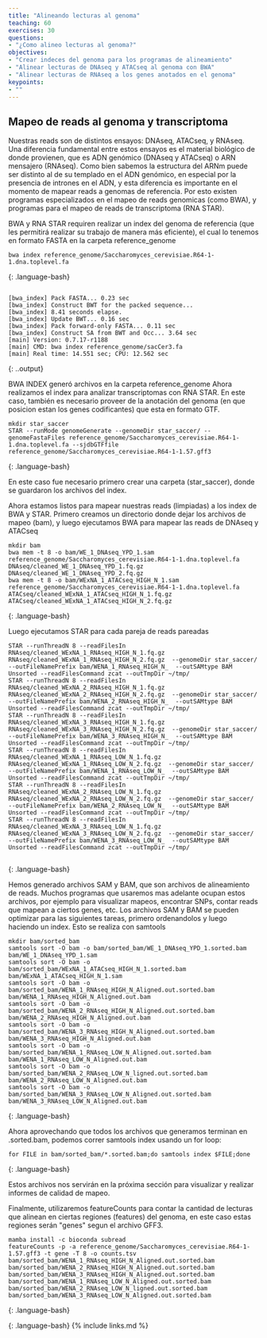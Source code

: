 ```yaml
---
title: "Alineando lecturas al genoma"
teaching: 60
exercises: 30
questions:
- "¿Como alineo lecturas al genoma?"
objectives:
- "Crear indeces del genoma para los programas de alineamiento"
- "Alinear lecturas de DNAseq y ATACseq al genoma con BWA"
- "Alinear lecturas de RNAseq a los genes anotados en el genoma"
keypoints:
- ""
---
```


## Mapeo de reads al genoma y transcriptoma

Nuestras reads son de distintos ensayos: DNAseq, ATACseq, y RNAseq. Una diferencia fundamental entre estos ensayos es el material biológico de donde provienen, que es ADN genómico (DNAseq y ATACseq) o ARN mensajero (RNAseq). Como bien sabemos la estructura del ARNm puede ser distinto al de su templado en el ADN genómico, en especial por la presencia de intrones en el ADN, y esta diferencia es importante en el momento de mapear reads a genomas de referencia. Por esto existen programas especializados en el mapeo de reads genomicas (como BWA), y programas para el mapeo de reads de transcriptoma (RNA STAR).

BWA y RNA STAR requiren realizar un index del genoma de referencia (que les permitirá realizar su trabajo de manera más eficiente), el cual lo tenemos en formato FASTA en la carpeta reference_genome


~~~
bwa index reference_genome/Saccharomyces_cerevisiae.R64-1-1.dna.toplevel.fa
~~~
{: .language-bash}


~~~

[bwa_index] Pack FASTA... 0.23 sec
[bwa_index] Construct BWT for the packed sequence...
[bwa_index] 8.41 seconds elapse.
[bwa_index] Update BWT... 0.16 sec
[bwa_index] Pack forward-only FASTA... 0.11 sec
[bwa_index] Construct SA from BWT and Occ... 3.64 sec
[main] Version: 0.7.17-r1188
[main] CMD: bwa index reference_genome/sacCer3.fa
[main] Real time: 14.551 sec; CPU: 12.562 sec
~~~
{: ..output}

BWA INDEX generó archivos en la carpeta reference_genome
Ahora realizamos el index para analizar transcriptomas con RNA STAR. En este caso, también es necesario proveer de la anotación del genoma (en que posicion estan los genes codificantes) que esta en formato GTF.



~~~
mkdir star_saccer
STAR --runMode genomeGenerate --genomeDir star_saccer/ --genomeFastaFiles reference_genome/Saccharomyces_cerevisiae.R64-1-1.dna.toplevel.fa --sjdbGTFfile reference_genome/Saccharomyces_cerevisiae.R64-1-1.57.gff3
~~~
{: .language-bash}

En este caso fue necesario primero crear una carpeta (star_saccer), donde se guardaron los archivos del index.

Ahora estamos listos para mapear nuestras reads (limpiadas) a los index de BWA y STAR.
Primero creamos un directorio donde dejar los archivos de mapeo (bam), y luego ejecutamos BWA para mapear las reads de DNAseq y ATACseq

~~~
mkdir bam
bwa mem -t 8 -o bam/WE_1_DNAseq_YPD_1.sam reference_genome/Saccharomyces_cerevisiae.R64-1-1.dna.toplevel.fa DNAseq/cleaned_WE_1_DNAseq_YPD_1.fq.gz DNAseq/cleaned_WE_1_DNAseq_YPD_2.fq.gz
bwa mem -t 8 -o bam/WExNA_1_ATACseq_HIGH_N_1.sam reference_genome/Saccharomyces_cerevisiae.R64-1-1.dna.toplevel.fa ATACseq/cleaned_WExNA_1_ATACseq_HIGH_N_1.fq.gz ATACseq/cleaned_WExNA_1_ATACseq_HIGH_N_2.fq.gz
~~~
{: .language-bash}

Luego ejecutamos STAR para cada pareja de reads pareadas 
~~~
STAR --runThreadN 8 --readFilesIn RNAseq/cleaned_WExNA_1_RNAseq_HIGH_N_1.fq.gz RNAseq/cleaned_WExNA_1_RNAseq_HIGH_N_2.fq.gz  --genomeDir star_saccer/ --outFileNamePrefix bam/WENA_1_RNAseq_HIGH_N_  --outSAMtype BAM Unsorted --readFilesCommand zcat --outTmpDir ~/tmp/
STAR --runThreadN 8 --readFilesIn RNAseq/cleaned_WExNA_2_RNAseq_HIGH_N_1.fq.gz RNAseq/cleaned_WExNA_2_RNAseq_HIGH_N_2.fq.gz  --genomeDir star_saccer/ --outFileNamePrefix bam/WENA_2_RNAseq_HIGH_N_  --outSAMtype BAM Unsorted --readFilesCommand zcat --outTmpDir ~/tmp/
STAR --runThreadN 8 --readFilesIn RNAseq/cleaned_WExNA_3_RNAseq_HIGH_N_1.fq.gz RNAseq/cleaned_WExNA_3_RNAseq_HIGH_N_2.fq.gz  --genomeDir star_saccer/ --outFileNamePrefix bam/WENA_3_RNAseq_HIGH_N_  --outSAMtype BAM Unsorted --readFilesCommand zcat --outTmpDir ~/tmp/
STAR --runThreadN 8 --readFilesIn RNAseq/cleaned_WExNA_1_RNAseq_LOW_N_1.fq.gz RNAseq/cleaned_WExNA_1_RNAseq_LOW_N_2.fq.gz  --genomeDir star_saccer/ --outFileNamePrefix bam/WENA_1_RNAseq_LOW_N_  --outSAMtype BAM Unsorted --readFilesCommand zcat --outTmpDir ~/tmp/
STAR --runThreadN 8 --readFilesIn RNAseq/cleaned_WExNA_2_RNAseq_LOW_N_1.fq.gz RNAseq/cleaned_WExNA_2_RNAseq_LOW_N_2.fq.gz  --genomeDir star_saccer/ --outFileNamePrefix bam/WENA_2_RNAseq_LOW_N_  --outSAMtype BAM Unsorted --readFilesCommand zcat --outTmpDir ~/tmp/
STAR --runThreadN 8 --readFilesIn RNAseq/cleaned_WExNA_3_RNAseq_LOW_N_1.fq.gz RNAseq/cleaned_WExNA_3_RNAseq_LOW_N_2.fq.gz  --genomeDir star_saccer/ --outFileNamePrefix bam/WENA_3_RNAseq_LOW_N_  --outSAMtype BAM Unsorted --readFilesCommand zcat --outTmpDir ~/tmp/


~~~
{: .language-bash}

Hemos generado archivos SAM y BAM, que son archivos de alineamiento de reads. Muchos programas que usaremos mas adelante ocupan estos archivos, por ejemplo para visualizar mapeos, encontrar SNPs, contar reads que mapean a ciertos genes, etc.
Los archivos SAM y BAM se pueden optimizar para las siguientes tareas, primero ordenandolos y luego haciendo un index. Esto se realiza con samtools
~~~
mkdir bam/sorted_bam
samtools sort -O bam -o bam/sorted_bam/WE_1_DNAseq_YPD_1.sorted.bam bam/WE_1_DNAseq_YPD_1.sam
samtools sort -O bam -o bam/sorted_bam/WExNA_1_ATACseq_HIGH_N_1.sorted.bam bam/WExNA_1_ATACseq_HIGH_N_1.sam
samtools sort -O bam -o bam/sorted_bam/WENA_1_RNAseq_HIGH_N_Aligned.out.sorted.bam bam/WENA_1_RNAseq_HIGH_N_Aligned.out.bam
samtools sort -O bam -o bam/sorted_bam/WENA_2_RNAseq_HIGH_N_Aligned.out.sorted.bam bam/WENA_2_RNAseq_HIGH_N_Aligned.out.bam
samtools sort -O bam -o bam/sorted_bam/WENA_3_RNAseq_HIGH_N_Aligned.out.sorted.bam bam/WENA_3_RNAseq_HIGH_N_Aligned.out.bam
samtools sort -O bam -o bam/sorted_bam/WENA_1_RNAseq_LOW_N_Aligned.out.sorted.bam bam/WENA_1_RNAseq_LOW_N_Aligned.out.bam
samtools sort -O bam -o bam/sorted_bam/WENA_2_RNAseq_LOW_N_ligned.out.sorted.bam bam/WENA_2_RNAseq_LOW_N_Aligned.out.bam
samtools sort -O bam -o bam/sorted_bam/WENA_3_RNAseq_LOW_N_Aligned.out.sorted.bam bam/WENA_3_RNAseq_LOW_N_Aligned.out.bam
~~~
{: .language-bash}  

Ahora aprovechando que todos los archivos que generamos terminan en .sorted.bam, podemos correr samtools index usando un for loop:

~~~
for FILE in bam/sorted_bam/*.sorted.bam;do samtools index $FILE;done
~~~
{: .language-bash}  

Estos archivos nos servirán en la próxima sección para visualizar y realizar informes de calidad de mapeo.

Finalmente, utilizaremos featureCounts para contar la cantidad de lecturas que alinean en ciertas regiones (features) del genoma, en este caso estas regiones serán "genes" segun el archivo GFF3.

~~~
mamba install -c bioconda subread
featureCounts -p -a reference_genome/Saccharomyces_cerevisiae.R64-1-1.57.gff3 -t gene -T 8 -o counts.tsv bam/sorted_bam/WENA_1_RNAseq_HIGH_N_Aligned.out.sorted.bam bam/sorted_bam/WENA_2_RNAseq_HIGH_N_Aligned.out.sorted.bam bam/sorted_bam/WENA_3_RNAseq_HIGH_N_Aligned.out.sorted.bam bam/sorted_bam/WENA_1_RNAseq_LOW_N_Aligned.out.sorted.bam bam/sorted_bam/WENA_2_RNAseq_LOW_N_ligned.out.sorted.bam bam/sorted_bam/WENA_3_RNAseq_LOW_N_Aligned.out.sorted.bam
~~~
{: .language-bash}  


{: .language-bash}
{% include links.md %}


